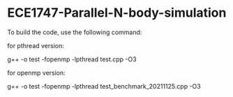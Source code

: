 # ECE1747-Parallel-N-body-simulation

To build the code, use the following command:

for pthread version:

g++ -o test -fopenmp -lpthread test.cpp -O3

for openmp version:

g++ -o test -fopenmp -lpthread test_benchmark_20211125.cpp -O3
